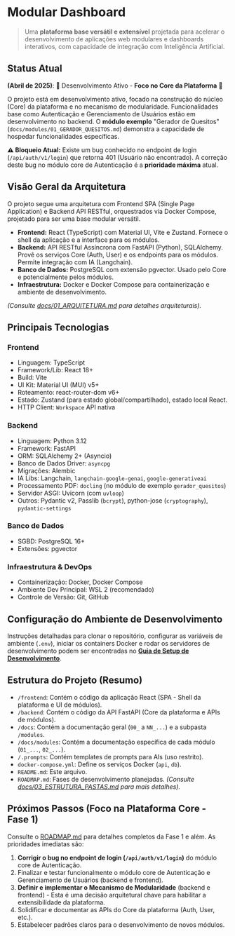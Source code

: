 # Modular Dashboard

> Uma **plataforma base versátil e extensível** projetada para acelerar o desenvolvimento de aplicações web modulares e dashboards interativos, com capacidade de integração com Inteligência Artificial.

## Status Atual

**(Abril de 2025)**: 🚧 Desenvolvimento Ativo - **Foco no Core da Plataforma** 🚧

O projeto está em desenvolvimento ativo, focado na construção do núcleo (Core) da plataforma e no mecanismo de modularidade. Funcionalidades base como Autenticação e Gerenciamento de Usuários estão em desenvolvimento no backend. O **módulo exemplo** "Gerador de Quesitos" (`docs/modules/01_GERADOR_QUESITOS.md`) demonstra a capacidade de hospedar funcionalidades específicas.

**⚠️ Bloqueio Atual:** Existe um bug conhecido no endpoint de login (`/api/auth/v1/login`) que retorna 401 (Usuário não encontrado). A correção deste bug no módulo core de Autenticação é a **prioridade máxima** atual.

## Visão Geral da Arquitetura

O projeto segue uma arquitetura com Frontend SPA (Single Page Application) e Backend API RESTful, orquestrados via Docker Compose, projetado para ser uma base modular versátil.

* **Frontend:** React (TypeScript) com Material UI, Vite e Zustand. Fornece o shell da aplicação e a interface para os módulos.
* **Backend:** API RESTful Assíncrona com FastAPI (Python), SQLAlchemy. Provê os serviços Core (Auth, User) e os endpoints para os módulos. Permite integração com IA (Langchain).
* **Banco de Dados:** PostgreSQL com extensão pgvector. Usado pelo Core e potencialmente pelos módulos.
* **Infraestrutura:** Docker e Docker Compose para containerização e ambiente de desenvolvimento.

*(Consulte [docs/01_ARQUITETURA.md](./docs/01_ARQUITETURA.md) para detalhes arquiteturais).*

## Principais Tecnologias

### Frontend

* Linguagem: TypeScript
* Framework/Lib: React 18+
* Build: Vite
* UI Kit: Material UI (MUI) v5+
* Roteamento: react-router-dom v6+
* Estado: Zustand (para estado global/compartilhado), estado local React.
* HTTP Client: `Workspace` API nativa

### Backend

* Linguagem: Python 3.12
* Framework: FastAPI
* ORM: SQLAlchemy 2+ (Asyncio)
* Banco de Dados Driver: `asyncpg`
* Migrações: Alembic
* IA Libs: Langchain, `langchain-google-genai`, `google-generativeai`
* Processamento PDF: `docling` (no módulo de exemplo `gerador_quesitos`)
* Servidor ASGI: Uvicorn (com `uvloop`)
* Outros: Pydantic v2, Passlib (`bcrypt`), python-jose (`cryptography`), `pydantic-settings`

### Banco de Dados

* SGBD: PostgreSQL 16+
* Extensões: pgvector

### Infraestrutura & DevOps

* Containerização: Docker, Docker Compose
* Ambiente Dev Principal: WSL 2 (recomendado)
* Controle de Versão: Git, GitHub

## Configuração do Ambiente de Desenvolvimento

Instruções detalhadas para clonar o repositório, configurar as variáveis de ambiente (`.env`), iniciar os containers Docker e rodar os servidores de desenvolvimento podem ser encontradas no **[Guia de Setup de Desenvolvimento](./docs/02_SETUP_DESENVOLVIMENTO.md)**.

## Estrutura do Projeto (Resumo)

* `/frontend`: Contém o código da aplicação React (SPA - Shell da plataforma e UI de módulos).
* `/backend`: Contém o código da API FastAPI (Core da plataforma e APIs de módulos).
* `/docs`: Contém a documentação geral (`00_` a `NN_...`) e a subpasta `/modules`.
* `/docs/modules`: Contém a documentação específica de cada módulo (`01_...`, `02_...`).
* `/.prompts`: Contém templates de prompts para AIs (uso restrito).
* `docker-compose.yml`: Define os serviços Docker (`api`, `db`).
* `README.md`: Este arquivo.
* `ROADMAP.md`: Fases de desenvolvimento planejadas.
*(Consulte [docs/03_ESTRUTURA_PASTAS.md](./docs/03_ESTRUTURA_PASTAS.md) para mais detalhes).*

## Próximos Passos (Foco na Plataforma Core - Fase 1)

Consulte o [ROADMAP.md](./ROADMAP.md) para detalhes completos da Fase 1 e além. As prioridades imediatas são:

1.  **Corrigir o bug no endpoint de login (`/api/auth/v1/login`)** do módulo core de Autenticação.
2.  Finalizar e testar funcionalmente o módulo core de Autenticação e Gerenciamento de Usuários (backend e frontend).
3.  **Definir e implementar o Mecanismo de Modularidade** (backend e frontend) - Esta é uma decisão arquitetural chave para habilitar a extensibilidade da plataforma.
4.  Solidificar e documentar as APIs do Core da plataforma (Auth, User, etc.).
5.  Estabelecer padrões claros para o desenvolvimento de novos módulos.